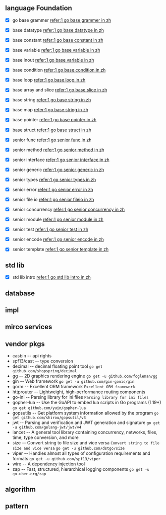 ## language Foundation
- [x] go  base grammer
[refer:1 go base grammer in zh](https://golang.halfiisland.com/essential/base/1.grammer.html)

- [x] base datatype
[refer:1 go base datatype in zh](https://golang.halfiisland.com/essential/base/10.datatype.html)


- [x] base constant
[refer:1 go base constant in zh](https://golang.halfiisland.com/essential/base/30.constant.html)

- [x] base variable
[refer:1 go base variable in zh](https://golang.halfiisland.com/essential/base/40.variable.html)

- [x] base inout
[refer:1 go base variable in zh](https://golang.halfiisland.com/essential/base/45.inout.html)

- [x] base condition
[refer:1 go base condition in zh](https://golang.halfiisland.com/essential/base/52.condition.html)

- [x] base loop
[refer:1 go base loop in zh](https://golang.halfiisland.com/essential/base/55.loop.html)

- [x] base array and slice
[refer:1 go base slice in zh](https://golang.halfiisland.com/essential/base/60.slice.html)

- [x] base string
[refer:1 go base string in zh](https://golang.halfiisland.com/essential/base/62.string.html)

- [x] base map
[refer:1 go base string in zh](https://golang.halfiisland.com/essential/base/65.map.html)

- [x] base pointer
[refer:1 go base pointer in zh](https://golang.halfiisland.com/essential/base/67.pointer.html)

- [x] base struct
[refer:1 go base struct in zh](https://golang.halfiisland.com/essential/base/70.struct.html)

- [x] senior func
[refer:1 go senior func in zh](https://golang.halfiisland.com/essential/senior/75.func.html)


- [x] senior method
[refer:1 go senior method in zh](https://golang.halfiisland.com/essential/senior/80.method.html)

- [x] senior interface
[refer:1 go senior interface in zh](https://golang.halfiisland.com/essential/senior/85.interface.html)

- [x] senior generic
[refer:1 go senior generic in zh](https://golang.halfiisland.com/essential/senior/90.generic.html)

- [x] senior types
[refer:1 go senior types in zh](https://golang.halfiisland.com/essential/senior/92.types.html)


- [x] senior error
[refer:1 go senior error in zh](https://golang.halfiisland.com/essential/senior/95.error.html)


- [x] senior file io
[refer:1 go senior fileio in zh](https://golang.halfiisland.com/essential/senior/100.io.html)

- [x] senior concurrency
[refer:1 go senior concurrency in zh](https://golang.halfiisland.com/essential/senior/110.concurrency.html)

- [x] senior module
[refer:1 go senior module in zh](https://golang.halfiisland.com/essential/senior/115.module.html)

- [x] senior test
[refer:1 go senior test in zh](https://golang.halfiisland.com/essential/senior/120.test.html)


- [x] senior encode
[refer:1 go senior encode in zh](https://golang.halfiisland.com/essential/senior/125.encode.html)

<!-- xml,yaml,json,protocol buffer -->

- [x] senior template
[refer:1 go senior template in zh](https://golang.halfiisland.com/essential/senior/130.template.html)

## std lib
- [x] std lib intro
[refer:1 go std lib intro in zh](https://golang.halfiisland.com/essential/std/0.intro.html)

## database
<!-- elastic search,mongodb,mysql,redis -->

## impl

## mirco services
<!-- consul,grpc,kong -->

## vendor pkgs
- casbin -- api rights
- spf13/cast -- type conversion
- decimal -- decimal floating point tool `go get github.com/shopspring/decimal`
- gg -- 2D graphics rendering engine `go get -u github.com/fogleman/gg`
- gin -- Web framework `go get -u github.com/gin-gonic/gin`
- gorm -- Excellent ORM framework `Excellent ORM framework`
- httprouter -- Lightweight, high-performance routing components
- go-ini -- Parsing library for ini files `Parsing library for ini files`
- gopher-lua -- Use the GoAPI to embed lua scripts in Go programs (1.19+) `go get github.com/yuin/gopher-lua`
- gopsutils -- Get platform system information allowed by the program `go get github.com/shirou/gopsutil/v3`
- jwt -- Parsing and verification and JWT generation and signature `go get -u github.com/golang-jwt/jwt/v4`
- lancet -- A general tool library containing concurrency, networks, files, time, type conversion, and more
- size -- Convert string to file size and vice versa `Convert string to file size and vice versa` `go get -u github.com/dstgo/size `
- viper -- Handles almost all types of configuration requirements and formats `go get -u github.com/spf13/viper`
- wire -- A dependency injection tool
- zap -- Fast, structured, hierarchical logging components `go get -u go.uber.org/zap`

## algorithm
<!-- - [x] list -->

<!-- [knowledge/algorithm/list](https://golang.halfiisland.com/knowledge/algorithm/list.html) -->

<!-- [knowledge/algorithm/sort](https://golang.halfiisland.com/knowledge/algorithm/sort.html) -->

## pattern

<!-- [knowledge/pattern](https://golang.halfiisland.com/knowledge/pattern/00.start.html) -->